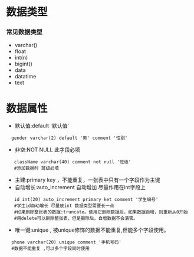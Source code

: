 # 数据类型
### 常见数据类型
- varchar()
- float
- int(n)
- bigint()
- data
- datatime
- text  
# 数据属性
- 默认值:default '默认值'  
```mysql
  gender varchar(2) default '男' comment '性别'  
```    
- 非空:NOT NULL 此字段必填
 ```mysql
    className varchar(40) comment not null '班级'
    #添加数据时 班级必填
 ```
- 主建:primary key ，不能重复，一张表中只有一个字段作为主键  
- 自动增长:auto_increment  自动增加 尽量作用在int字段上  
```mysql
   id int(20) auto_increment primary ket comment '学生编号'  
   #学生id自动增长 尽量放int 数据类型需要长一点   
   #如果删除整张表的数据:truncate。使用它删除数据后，如果数据自增，则重新从0开始  
   #用delete可以删除整张表，但是删除后，自增数据不会清零。  
 ```
- 唯一键:unique , 被unique修饰的数据不能重复,但能多个字段使用。
```mysql
  phone varchar(20) unique comment '手机号码'
  #数据不能重复 ,可以多个字段同时使用
```
